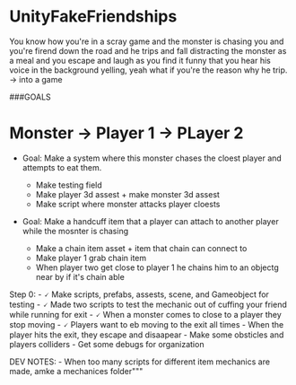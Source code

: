 # UnityFakeFriendships
You know how you're in a scray game and the monster is chasing you and you're firend down the road and he trips and fall distracting the monster as a meal and you escape and laugh as you find it funny that you hear his voice in the background yelling, yeah what if you're the reason why he trip. -> into a game


###GOALS
# Monster -> Player 1 -> PLayer 2
- Goal: Make a system where this monster chases the cloest player and attempts to eat them. 
	- Make testing field
	- Make player 3d assest + make monster 3d assest 
	- Make script where monster attacks player cloests 
	
- Goal: Make a handcuff item that a player can attach to another player while the mosnter is chasing
	- Make a chain item asset + item that chain can connect to
	- Make player 1 grab chain item
	- When player two get close to player 1 he chains him to an objectg near by if it's chain able 
	
Step 0:
	- 🗸 Make scripts, prefabs, assests, scene, and Gameobject for testing
	- 🗸 Made two scripts to test the mechanic out of cuffing your friend while running for exit
	- 🗸 When a monster comes to close to a player they stop moving 
	- 🗸 Players want to eb moving to the exit all times
	- When the player hits the exit, they escape and disaapear 
	- Make some obsticles and players colliders 
	- Get some debugs for organization
	
	
DEV NOTES:
		- When too many scripts for different item mechanics are made, amke a mechanices folder"""
	
